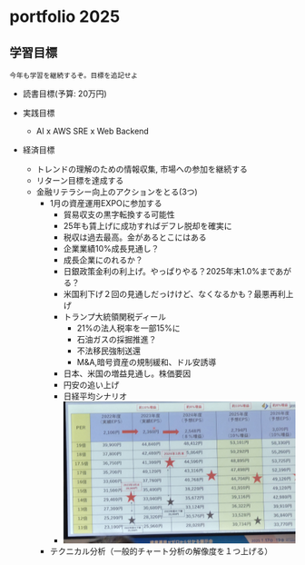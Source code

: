 # portfolio 2025

## 学習目標

`今年も学習を継続するぞ。目標を追記せよ`

- 読書目標(予算: 20万円)

- 実践目標
  - AI x AWS SRE x Web Backend

- 経済目標
  - トレンドの理解のための情報収集, 市場への参加を継続する
  - リターン目標を達成する
  - 金融リテラシー向上のアクションをとる(3つ)
    - 1月の資産運用EXPOに参加する
      - 貿易収支の黒字転換する可能性
      - 25年も賃上げに成功すればデフレ脱却を確実に
      - 税収は過去最高。金があるとこにはある
      - 企業業績10%成長見通し？
      - 成長企業にのれるか？
      - 日銀政策金利の利上げ。やっぱりやる？2025年末1.0%まであがる？
      - 米国利下げ２回の見通しだっけけど、なくなるかも？最悪再利上げ
      - トランプ大統領関税ディール
        - 21%の法人税率を一部15%に
        - 石油ガスの採掘推進？
        - 不法移民強制送還
        - M&A,暗号資産の規制緩和、ドル安誘導
      - 日本、米国の増益見通し。株価要因
      - 円安の追い上げ
      - 日経平均シナリオ
      - ![IMG](20250118_102454.jpg)
    - テクニカル分析（一般的チャート分析の解像度を１つ上げる）

